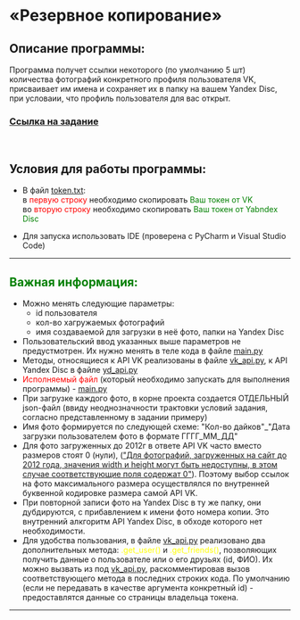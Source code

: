 # «Резервное копирование»

## Описание программы:  

Программа получет ссылки некоторого (по умолчанию 5 шт) количества фотографий конкретного профиля пользователя VK, присваивает им имена и сохраняет их в папку на вашем Yandex Disc, при условаии, что профиль пользователя для вас открыт.

### [Ссылка на задание](https://github.com/netology-code/py-diplom-basic)
<br>

## Условия для работы программы:

- В файл [token.txt](/my_token.txt):  
  в <span style="color:red">первую строку</span> необходимо скопировать <span style="color:green">Ваш токен от VK</span>  
  во <span style="color:red">вторую строку</span> необходимо скопировать <span style="color:green">Ваш токен от Yabndex Disc</span>

- Для запуска использовать IDE (проверена c PyCharm и Visual Studio Code)

***

## <span style="color:green">Важная информация:

- Можно менять следующие параметры:  
    * id пользователя
    * кол-во хагружаемых фотографий
    * имя создаваемой для загрузки в неё фото, папки на Yandex Disc
- Пользовательский ввод указанных выше параметров не предустмотрен. Их нужно менять в теле кода в файле [main.py](/main.py)
- Методы, относящиеся к API VK реализованы в файле [vk_api.py](/vk_api.py), к API Yandex Disc в файле [yd_api.py](/yd_api.py)
- <span style="color:red">Исполняемый файл</span> (который необходимо запускать для выполнения программы) - [main.py](/main.py)
- При загрузке каждого фото, в корне проекта создается ОТДЕЛЬНЫЙ json-файл (ввиду неоднозначности трактовки условий задания, согласно представленному в задании примеру)
- Имя фото формируется по следующей схеме: "Кол-во дайков"_"Дата загрузки пользователем фото в формате ГГГГ_ММ_ДД"
- Для фото загруженных до 2012г в ответе API VK часто вместо размеров стоят 0 (нули), (["Для фотографий, загруженных на сайт до 2012 года, значения width и height могут быть недоступны, в этом случае соответствующие поля содержат 0"](https://dev.vk.com/reference/objects/photo-sizes)). Поэтому выбор ссылок на фото максимального размера осуществлялся по внутренней буквенной кодировке размера самой API VK.
- При повторной записи фото на Yandex Disc в ту же папку, они дубдируются, с прибавлением к имени фото номера копии. Это внутренний алкгоритм API Yandex Disc, в обходе которого нет необходимости.
- Для удобства пользования, в файле [vk_api.py](/vk_api.py) реализовано два дополнительных метода: <span style="color:yellow">.get_user()</span> и <span style="color:yellow">.get_friends()</span>, позволяющих получить данные о пользователе или о его друзьях (id, ФИО). Их можно вызвать из под [vk_api.py](/vk_api.py), раскомментировав вызов соответствующего метода в последних строких кода. По умолчанию (если не передавать в качестве аргумента конкретный id) - предоставлятся данные со страницы владельца токена.

***